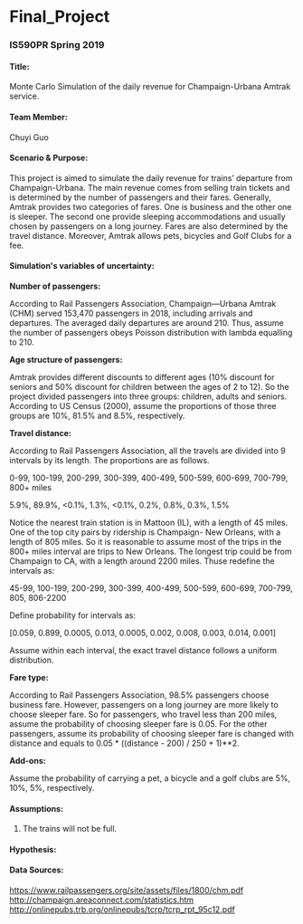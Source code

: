 # Final_Project
### **IS590PR Spring 2019**

#### **Title:**
Monte Carlo Simulation of the daily revenue for Champaign-Urbana Amtrak service.

#### **Team Member:**
Chuyi Guo

#### **Scenario & Purpose:**
This project is aimed to simulate the daily revenue for trains’ departure from Champaign-Urbana. 
The main revenue comes from selling train tickets and is determined by the number of passengers and their fares. 
Generally, Amtrak provides two categories of fares. One is business and the other one is sleeper. 
The second one provide sleeping accommodations and usually chosen by passengers on a long journey. 
Fares are also determined by the travel distance.
Moreover, Amtrak allows pets, bicycles and Golf Clubs for a fee.

#### **Simulation's variables of uncertainty:**

**Number of passengers:**

According to Rail Passengers Association, Champaign—Urbana Amtrak (CHM) served 153,470 passengers in 2018, including arrivals and departures. The averaged daily departures are around 210. Thus, assume the number of passengers obeys Poisson distribution with lambda equalling to 210.

**Age structure of passengers:**

Amtrak provides different discounts to different ages (10% discount for seniors and 50% discount for children between the ages of 2 to 12). So the project divided passengers into three groups:  children, adults and seniors. According to US Census (2000), assume the proportions of those three groups are 10%, 81.5% and 8.5%, respectively. 

**Travel distance:**

According to Rail Passengers Association, all the travels are divided into 9 intervals by its length. The proportions are as follows.

0-99, 100-199, 200-299, 300-399, 400-499, 500-599, 600-699, 700-799, 800+ miles

5.9%, 89.9%, <0.1%, 1.3%, <0.1%, 0.2%, 0.8%, 0.3%, 1.5%

Notice the nearest train station is in Mattoon (IL), with a length of 45 miles. One of the top city pairs by ridership is Champaign- New Orleans, with a length of 805 miles. So it is reasonable to assume most of the trips in the 800+ miles interval are trips to New Orleans. The longest trip could be from Champaign to CA, with a length around 2200 miles.
Thuse redefine the intervals as:

45-99, 100-199, 200-299, 300-399, 400-499, 500-599, 600-699, 700-799, 805, 806-2200

Define probability for intervals as:

[0.059, 0.899, 0.0005, 0.013, 0.0005, 0.002, 0.008, 0.003, 0.014, 0.001]

Assume within each interval, the exact travel distance follows a uniform distribution.  

**Fare type:**

According to Rail Passengers Association, 98.5% passengers choose business fare. However, passengers on a long journey are more likely to choose sleeper fare. So for passengers, who travel less than 200 miles, assume the probability of choosing sleeper fare is 0.05. For the other passengers, assume its probability of choosing sleeper fare is changed with distance and equals to 0.05 * ((distance - 200) / 250 + 1)**2.

**Add-ons:**

Assume the probability of carrying a pet, a bicycle and a golf clubs are 5%, 10%, 5%, respectively. 

#### **Assumptions:**
1. The trains will not be full.


#### **Hypothesis:**



#### **Data Sources:**
https://www.railpassengers.org/site/assets/files/1800/chm.pdf
http://champaign.areaconnect.com/statistics.htm
http://onlinepubs.trb.org/onlinepubs/tcrp/tcrp_rpt_95c12.pdf